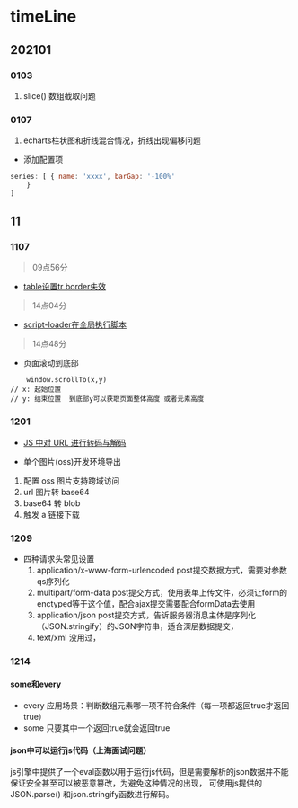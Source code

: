 # timeLine

## 202101

### 0103

1. slice() 数组截取问题


### 0107 

1. echarts柱状图和折线混合情况，折线出现偏移问题

- 添加配置项
``` javascript
series: [ { name: 'xxxx', barGap: '-100%'
    }
]
```





## 11

### 1107
> 09点56分
- [table设置tr border失效](https://blog.csdn.net/u010533511/article/details/51097150)

> 14点04分
- [script-loader在全局执行脚本](https://www.webpackjs.com/loaders/script-loader/)

> 14点48分
- 页面滚动到底部
```
    window.scrollTo(x,y)
// x: 起始位置
// y: 结束位置  到底部y可以获取页面整体高度 或者元素高度
```
    
### 1201

- [JS 中对 URL 进行转码与解码](https://www.cnblogs.com/lvmylife/p/7595036.html)

- 单个图片(oss)开发环境导出

1. 配置 oss 图片支持跨域访问
2. url 图片转 base64
3. base64 转 blob
4. 触发 a 链接下载

### 1209 

- 四种请求头常见设置
    1. application/x-www-form-urlencoded 
        post提交数据方式，需要对参数qs序列化
    2. multipart/form-data 
        post提交方式，使用表单上传文件，必须让form的enctyped等于这个值，配合ajax提交需要配合formData去使用    
    3. application/json
        post提交方式，告诉服务器消息主体是序列化（JSON.stringify）的JSON字符串，适合深层数据提交，
    4. text/xml
        没用过，    

### 1214

#### some和every
- every 应用场景：判断数组元素哪一项不符合条件（每一项都返回true才返回true）
- some 只要其中一个返回true就会返回true 

#### json中可以运行js代码（上海面试问题）

js引擎中提供了一个eval函数以用于运行js代码，但是需要解析的json数据并不能保证安全甚至可以被恶意篡改，为避免这种情况的出现，
可使用js提供的JSON.parse() 和json.stringify函数进行解码。
